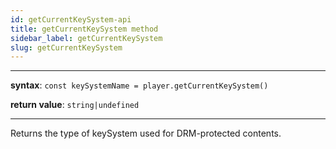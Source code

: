 ```yaml
---
id: getCurrentKeySystem-api
title: getCurrentKeySystem method
sidebar_label: getCurrentKeySystem
slug: getCurrentKeySystem
---
```


---

**syntax**: `const keySystemName = player.getCurrentKeySystem()`

**return value**: `string|undefined`

---

Returns the type of keySystem used for DRM-protected contents.
